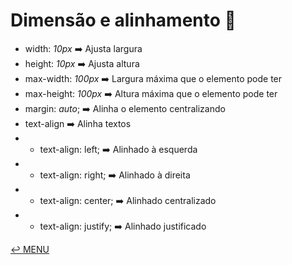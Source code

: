 # Dimensão e alinhamento :small_blue_diamond:

- width: *10px* :arrow_right: Ajusta largura
- height: *10px* :arrow_right: Ajusta altura
- max-width: *100px* :arrow_right: Largura máxima que o elemento pode ter
- max-height: *100px* :arrow_right: Altura máxima que o elemento pode ter
- margin: *auto*; :arrow_right: Alinha o elemento centralizando
- text-align :arrow_right: Alinha textos
- - text-align: left; :arrow_right: Alinhado à esquerda
- - text-align: right; :arrow_right: Alinhado à direita
- - text-align: center; :arrow_right: Alinhado centralizado
- - text-align: justify; :arrow_right: Alinhado justificado


[:leftwards_arrow_with_hook: MENU](README.md)